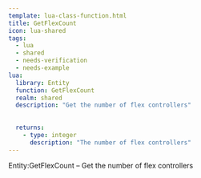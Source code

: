 ```yaml
---
template: lua-class-function.html
title: GetFlexCount
icon: lua-shared
tags:
  - lua
  - shared
  - needs-verification
  - needs-example
lua:
  library: Entity
  function: GetFlexCount
  realm: shared
  description: "Get the number of flex controllers"
  
  
  returns:
    - type: integer
      description: "The number of flex controllers"
---
```


<div class="lua__search__keywords">
Entity:GetFlexCount &#x2013; Get the number of flex controllers
</div>

